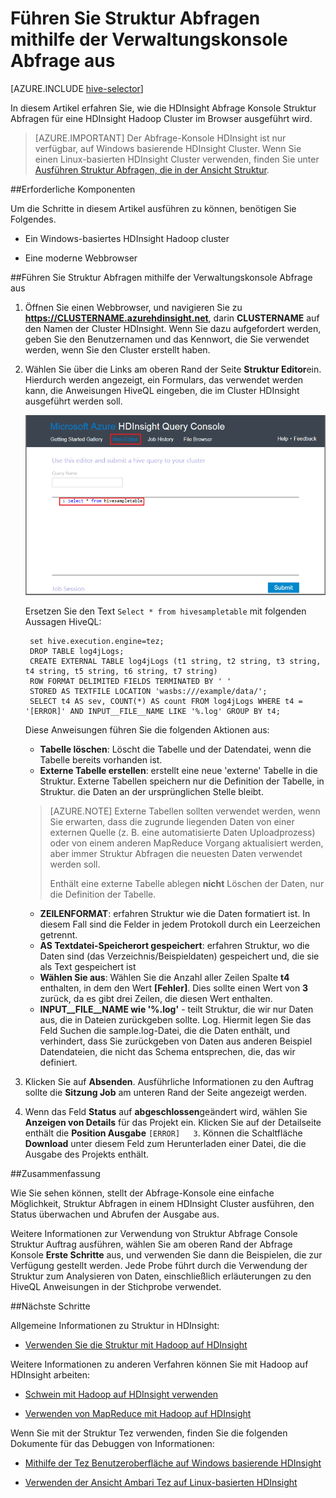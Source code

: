 <properties
   pageTitle="Hadoop Struktur verwenden, klicken Sie auf die Abfrage-Konsole unter HDInsight | Microsoft Azure"
   description="Informationen Sie zum Verwenden der Web-basierten Abfrage-Verwaltungskonsole zum Struktur Abfragen für eine HDInsight Hadoop Cluster im Browser ausgeführt."
   services="hdinsight"
   documentationCenter=""
   authors="Blackmist"
   manager="jhubbard"
   editor="cgronlun"
    tags="azure-portal"/>

<tags
   ms.service="hdinsight"
   ms.devlang="na"
   ms.topic="article"
   ms.tgt_pltfrm="na"
   ms.workload="big-data"
   ms.date="09/20/2016"
   ms.author="larryfr"/>

# <a name="run-hive-queries-using-the-query-console"></a>Führen Sie Struktur Abfragen mithilfe der Verwaltungskonsole Abfrage aus

[AZURE.INCLUDE [hive-selector](../../includes/hdinsight-selector-use-hive.md)]

In diesem Artikel erfahren Sie, wie die HDInsight Abfrage Konsole Struktur Abfragen für eine HDInsight Hadoop Cluster im Browser ausgeführt wird.

> [AZURE.IMPORTANT] Der Abfrage-Konsole HDInsight ist nur verfügbar, auf Windows basierende HDInsight Cluster. Wenn Sie einen Linux-basierten HDInsight Cluster verwenden, finden Sie unter [Ausführen Struktur Abfragen, die in der Ansicht Struktur](hdinsight-hadoop-use-hive-ambari-view.md).


##<a id="prereq"></a>Erforderliche Komponenten

Um die Schritte in diesem Artikel ausführen zu können, benötigen Sie Folgendes.

* Ein Windows-basiertes HDInsight Hadoop cluster

* Eine moderne Webbrowser

##<a id="run"></a>Führen Sie Struktur Abfragen mithilfe der Verwaltungskonsole Abfrage aus

1. Öffnen Sie einen Webbrowser, und navigieren Sie zu __https://CLUSTERNAME.azurehdinsight.net__, darin __CLUSTERNAME__ auf den Namen der Cluster HDInsight. Wenn Sie dazu aufgefordert werden, geben Sie den Benutzernamen und das Kennwort, die Sie verwendet werden, wenn Sie den Cluster erstellt haben.


2. Wählen Sie über die Links am oberen Rand der Seite **Struktur Editor**ein. Hierdurch werden angezeigt, ein Formulars, das verwendet werden kann, die Anweisungen HiveQL eingeben, die im Cluster HDInsight ausgeführt werden soll.

    ![die Struktur-editor](./media/hdinsight-hadoop-use-hive-query-console/queryconsole.png)

    Ersetzen Sie den Text `Select * from hivesampletable` mit folgenden Aussagen HiveQL:

        set hive.execution.engine=tez;
        DROP TABLE log4jLogs;
        CREATE EXTERNAL TABLE log4jLogs (t1 string, t2 string, t3 string, t4 string, t5 string, t6 string, t7 string)
        ROW FORMAT DELIMITED FIELDS TERMINATED BY ' '
        STORED AS TEXTFILE LOCATION 'wasbs:///example/data/';
        SELECT t4 AS sev, COUNT(*) AS count FROM log4jLogs WHERE t4 = '[ERROR]' AND INPUT__FILE__NAME LIKE '%.log' GROUP BY t4;

    Diese Anweisungen führen Sie die folgenden Aktionen aus:

    * **Tabelle löschen**: Löscht die Tabelle und der Datendatei, wenn die Tabelle bereits vorhanden ist.
    * **Externe Tabelle erstellen**: erstellt eine neue 'externe' Tabelle in die Struktur. Externe Tabellen speichern nur die Definition der Tabelle, in Struktur. die Daten an der ursprünglichen Stelle bleibt.

    > [AZURE.NOTE] Externe Tabellen sollten verwendet werden, wenn Sie erwarten, dass die zugrunde liegenden Daten von einer externen Quelle (z. B. eine automatisierte Daten Uploadprozess) oder von einem anderen MapReduce Vorgang aktualisiert werden, aber immer Struktur Abfragen die neuesten Daten verwendet werden soll.
    >
    > Enthält eine externe Tabelle ablegen **nicht** Löschen der Daten, nur die Definition der Tabelle.

    * **ZEILENFORMAT**: erfahren Struktur wie die Daten formatiert ist. In diesem Fall sind die Felder in jedem Protokoll durch ein Leerzeichen getrennt.
    * **AS Textdatei-Speicherort gespeichert**: erfahren Struktur, wo die Daten sind (das Verzeichnis/Beispieldaten) gespeichert und, die sie als Text gespeichert ist
    * **Wählen Sie aus**: Wählen Sie die Anzahl aller Zeilen Spalte **t4** enthalten, in dem den Wert **[Fehler]**. Dies sollte einen Wert von **3** zurück, da es gibt drei Zeilen, die diesen Wert enthalten.
    * **INPUT__FILE__NAME wie '%.log'** - teilt Struktur, die wir nur Daten aus, die in Dateien zurückgeben sollte. Log. Hiermit legen Sie das Feld Suchen die sample.log-Datei, die die Daten enthält, und verhindert, dass Sie zurückgeben von Daten aus anderen Beispiel Datendateien, die nicht das Schema entsprechen, die, das wir definiert.

2. Klicken Sie auf **Absenden**. Ausführliche Informationen zu den Auftrag sollte die **Sitzung Job** am unteren Rand der Seite angezeigt werden.

3. Wenn das Feld **Status** auf **abgeschlossen**geändert wird, wählen Sie **Anzeigen von Details** für das Projekt ein. Klicken Sie auf der Detailseite enthält die **Position Ausgabe** `[ERROR]   3`. Können die Schaltfläche **Download** unter diesem Feld zum Herunterladen einer Datei, die die Ausgabe des Projekts enthält.


##<a id="summary"></a>Zusammenfassung

Wie Sie sehen können, stellt der Abfrage-Konsole eine einfache Möglichkeit, Struktur Abfragen in einem HDInsight Cluster ausführen, den Status überwachen und Abrufen der Ausgabe aus.

Weitere Informationen zur Verwendung von Struktur Abfrage Console Struktur Auftrag ausführen, wählen Sie am oberen Rand der Abfrage Konsole **Erste Schritte** aus, und verwenden Sie dann die Beispielen, die zur Verfügung gestellt werden. Jede Probe führt durch die Verwendung der Struktur zum Analysieren von Daten, einschließlich erläuterungen zu den HiveQL Anweisungen in der Stichprobe verwendet.

##<a id="nextsteps"></a>Nächste Schritte

Allgemeine Informationen zu Struktur in HDInsight:

* [Verwenden Sie die Struktur mit Hadoop auf HDInsight](hdinsight-use-hive.md)

Weitere Informationen zu anderen Verfahren können Sie mit Hadoop auf HDInsight arbeiten:

* [Schwein mit Hadoop auf HDInsight verwenden](hdinsight-use-pig.md)

* [Verwenden von MapReduce mit Hadoop auf HDInsight](hdinsight-use-mapreduce.md)

Wenn Sie mit der Struktur Tez verwenden, finden Sie die folgenden Dokumente für das Debuggen von Informationen:

* [Mithilfe der Tez Benutzeroberfläche auf Windows basierende HDInsight](hdinsight-debug-tez-ui.md)

* [Verwenden der Ansicht Ambari Tez auf Linux-basierten HDInsight](hdinsight-debug-ambari-tez-view.md)

[1]: ../HDInsight/hdinsight-hadoop-visual-studio-tools-get-started.md

[hdinsight-sdk-documentation]: http://msdnstage.redmond.corp.microsoft.com/library/dn479185.aspx

[azure-purchase-options]: http://azure.microsoft.com/pricing/purchase-options/
[azure-member-offers]: http://azure.microsoft.com/pricing/member-offers/
[azure-free-trial]: http://azure.microsoft.com/pricing/free-trial/

[apache-tez]: http://tez.apache.org
[apache-hive]: http://hive.apache.org/
[apache-log4j]: http://en.wikipedia.org/wiki/Log4j
[hive-on-tez-wiki]: https://cwiki.apache.org/confluence/display/Hive/Hive+on+Tez
[import-to-excel]: http://azure.microsoft.com/documentation/articles/hdinsight-connect-excel-power-query/


[hdinsight-use-oozie]: hdinsight-use-oozie.md
[hdinsight-analyze-flight-data]: hdinsight-analyze-flight-delay-data.md



[hdinsight-storage]: hdinsight-hadoop-use-blob-storage.md

[hdinsight-provision]: hdinsight-provision-clusters.md
[hdinsight-submit-jobs]: hdinsight-submit-hadoop-jobs-programmatically.md
[hdinsight-upload-data]: hdinsight-upload-data.md
[hdinsight-get-started]: hdinsight-hadoop-linux-tutorial-get-started.md

[Powershell-install-configure]: powershell-install-configure.md
[powershell-here-strings]: http://technet.microsoft.com/library/ee692792.aspx


[img-hdi-hive-powershell-output]: ./media/hdinsight-use-hive/HDI.Hive.PowerShell.Output.png
